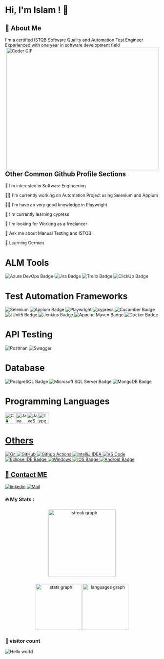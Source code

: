 
# Hi, I'm Islam ! 👋

## 🚀 About Me

I'm a certified ISTQB Software Quality and Automation Test Engineer 
Experienced with one year in software development field 
<img align="right" src="https://media.giphy.com/media/SWoSkN6DxTszqIKEqv/giphy.gif" alt="Coder GIF" width="500" height="400">

## Other Common Github Profile Sections
 👀 I’m interested in Software Engineering

👩‍💻 I'm currently working on Automation Project using Selenium and Appium

👩‍💻 I'm have an very good knowledge in Playwright 

🧠 I'm currently learning cypress   

🤔 I'm looking for Working as a freelancer

💬 Ask me about Manual Testing and ISTQB

🌱 Learning German 

# ALM  Tools
![Azure DevOps Badge](https://img.shields.io/badge/Azure%20DevOps-0078D7?logo=azuredevops&logoColor=fff&style=for-the-badge)
![Jira Badge](https://img.shields.io/badge/Jira-0052CC?logo=jira&logoColor=fff&style=for-the-badge)
![Trello Badge](https://img.shields.io/badge/Trello-0052CC?logo=trello&logoColor=fff&style=for-the-badge)
![ClickUp Badge](https://img.shields.io/badge/ClickUp-7B68EE?logo=clickup&logoColor=fff&style=for-the-badge)

# Test Automation Frameworks
![Selenium](https://img.shields.io/badge/-selenium-%43B02A?style=for-the-badge&logo=selenium&logoColor=white)
![Appium Badge](https://img.shields.io/badge/Appium-EE376D?logo=appium&logoColor=fff&style=for-the-badge)
![Playwright](https://img.shields.io/badge/-playwright-033566?style=for-the-badge&logo=playwright&logoColor=white)
![cypress](https://img.shields.io/badge/-cypress-%23E5E5E5?style=for-the-badge&logo=cypress&logoColor=058a5e)
![Cucumber Badge](https://img.shields.io/badge/Cucumber-23D96C?logo=cucumber&logoColor=fff&style=for-the-badge)
![JUnit5 Badge](https://img.shields.io/badge/JUnit5-25A162?logo=junit5&logoColor=fff&style=for-the-badge)
![Jenkins Badge](https://img.shields.io/badge/Jenkins-D24939?logo=jenkins&logoColor=fff&style=for-the-badge)
![Apache Maven Badge](https://img.shields.io/badge/Apache%20Maven-C71A36?logo=apachemaven&logoColor=fff&style=for-the-badge)
![Docker Badge](https://img.shields.io/badge/Docker-2496ED?logo=docker&logoColor=fff&style=for-the-badge)


# API Testing  
![Postman](https://img.shields.io/badge/Postman-FF6C37?style=for-the-badge&logo=postman&logoColor=white)
![Swagger](https://img.shields.io/badge/-Swagger-%23Clojure?style=for-the-badge&logo=swagger&logoColor=white)

# Database
![PostgreSQL Badge](https://img.shields.io/badge/PostgreSQL-4169E1?logo=postgresql&logoColor=fff&style=for-the-badge)
![Microsoft SQL Server Badge](https://img.shields.io/badge/Microsoft%20SQL%20Server-CC2927?logo=microsoftsqlserver&logoColor=fff&style=for-the-badge)
![MongoDB Badge](https://img.shields.io/badge/MongoDB-47A248?logo=mongodb&logoColor=fff&style=for-the-badge)


# Programming Languages

<p align="left">
<a href="https://docs.microsoft.com/en-us/dotnet/csharp/" target="_blank" rel="noreferrer"><img src="https://raw.githubusercontent.com/danielcranney/readme-generator/main/public/icons/skills/csharp-colored.svg" width="36" height="36" alt="C#" /></a><a href="https://www.oracle.com/java/" target="_blank" rel="noreferrer"><img src="https://raw.githubusercontent.com/danielcranney/readme-generator/main/public/icons/skills/java-colored.svg" width="36" height="36" alt="Java" /></a><a href="https://developer.mozilla.org/en-US/docs/Web/JavaScript" target="_blank" rel="noreferrer"><img src="https://raw.githubusercontent.com/danielcranney/readme-generator/main/public/icons/skills/javascript-colored.svg" width="36" height="36" alt="JavaScript" /></a><a href="https://www.typescriptlang.org/" target="_blank" rel="noreferrer"><img src="https://raw.githubusercontent.com/danielcranney/readme-generator/main/public/icons/skills/typescript-colored.svg" width="36" height="36" alt="TypeScript" />
</p>

# Others
![Git](https://img.shields.io/badge/-Git-%23F05032?style=flat-square&logo=git&logoColor=%23ffffff)
![GitHub](https://img.shields.io/badge/-GitHub-181717?style=flat-square&logo=github)
![Github Actions](http://img.shields.io/badge/-Github%20Actions-2088FF?style=flat-square&logo=github-actions&logoColor=ffffff)
![IntelliJ IDEA](http://img.shields.io/badge/-IntelliJ%20IDEA-000000?style=flat-square&logo=intellij-idea&logoColor=ffffff)
![VS Code](http://img.shields.io/badge/-VS%20Code-007ACC?style=flat-square&logo=visual-studio-code&logoColor=ffffff)
![Eclipse IDE Badge](https://img.shields.io/badge/Eclipse%20IDE-2C2255?logo=eclipseide&logoColor=fff)
![Windows](http://img.shields.io/badge/-Windows-0078D6?style=flat-square&logo=windows&logoColor=ffffff)
![iOS Badge](https://img.shields.io/badge/iOS-000?logo=ios&logoColor=fff)
![Android Badge](https://img.shields.io/badge/Android-34A853?logo=android&logoColor=fff)
## 🔗 Contact ME
[![linkedin](https://img.shields.io/badge/linkedin-0A66C2?style=for-the-badge&logo=linkedin&logoColor=white)](https://www.linkedin.com/in/islammgalal/)
[![Mail](https://img.shields.io/badge/gmail-FFFFFF?style=for-the-badge&logo=gmail&logoColor=RED)](Mailto:islam.m.galal@gmail.com)



<h3 align="left">🔥   My Stats :</h3>

###

<div align="center">
  <img src="https://streak-stats.demolab.com?user=maurodesouza&locale=en&mode=daily&theme=dark&hide_border=false&border_radius=5&order=3" height="220" alt="streak graph"  />
</div>

###

 

<div align="center">
  <img src="https://github-readme-stats.vercel.app/api?username=islamgalalo&hide_title=false&hide_rank=false&show_icons=true&include_all_commits=true&count_private=true&disable_animations=false&theme=dracula&locale=en&hide_border=false" height="150" alt="stats graph"  />
  <img src="https://github-readme-stats.vercel.app/api/top-langs?username=islamgalalo&locale=en&hide_title=false&layout=compact&card_width=320&langs_count=5&theme=dracula&hide_border=false" height="150" alt="languages graph"  />
</div>

###

 
### 👀 visitor count

<img src="https://profile-counter.glitch.me/islamgalalo/count.svg" alt="Hello world" />

  
